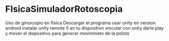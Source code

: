 # FIsicaSimuladorRotoscopia
Uso de giroscopio en fisica 
Descargar el programa 
usar unity en version android
instalar unity remote 5 en tu dispositivo
vincular con unity
darle play y mover el dispositivo para generar movimineto de la pelota
